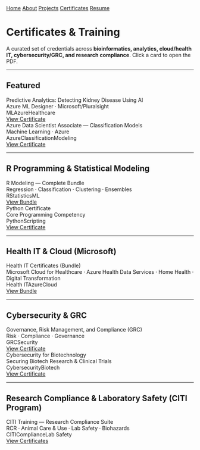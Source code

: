 <link rel="stylesheet" href="/assets/css/site.css">

<nav class="site-nav">
  <div class="wrap">
    <a href="/">Home</a>
    <a href="/about">About</a>
    <a href="/projects">Projects</a>
    <a href="/certificates">Certificates</a>
    <a href="/assets/Resume_Dhruti_Brahmbhatt.pdf">Resume</a>
  </div>
</nav>

<div class="page">

# Certificates & Training

A curated set of credentials across **bioinformatics, analytics, cloud/health IT, cybersecurity/GRC, and research compliance**. Click a card to open the PDF.

---

## Featured

<div class="grid">
  <div class="card">
    <div class="title">Predictive Analytics: Detecting Kidney Disease Using AI</div>
    <div class="meta">Azure ML Designer · Microsoft/Pluralsight</div>
    <div class="tags">
      <span class="tag">ML</span><span class="tag">Azure</span><span class="tag">Healthcare</span>
    </div>
    <a class="btn-primary" href="/assets/docs/Predictive_Analytics_Detecting_Kidney_Disease_Using_AI_(1).pdf">View Certificate</a>
  </div>

  <div class="card">
    <div class="title">Azure Data Scientist Associate — Classification Models</div>
    <div class="meta">Machine Learning · Azure</div>
    <div class="tags">
      <span class="tag">Azure</span><span class="tag">Classification</span><span class="tag">Modeling</span>
    </div>
    <a class="btn-primary" href="/assets/docs/Azure%20Data%20Scientist%20Associate_%20Machine%20Learning%20Classification%20Models.pdf">View Certificate</a>
  </div>
</div>

---

## R Programming & Statistical Modeling

<div class="grid">
  <div class="card">
    <div class="title">R Modeling — Complete Bundle</div>
    <div class="meta">Regression · Classification · Clustering · Ensembles</div>
    <div class="tags">
      <span class="tag">R</span><span class="tag">Statistics</span><span class="tag">ML</span>
    </div>
    <a class="btn-primary" href="/assets/docs/All_R_Courses_pdf.pdf">View Bundle</a>
  </div>

  <div class="card">
    <div class="title">Python Certificate</div>
    <div class="meta">Core Programming Competency</div>
    <div class="tags">
      <span class="tag">Python</span><span class="tag">Scripting</span>
    </div>
    <a class="btn-primary" href="/assets/docs/Python_Certificate.pdf">View Certificate</a>
  </div>
</div>

---

## Health IT & Cloud (Microsoft)

<div class="grid">
  <div class="card">
    <div class="title">Health IT Certificates (Bundle)</div>
    <div class="meta">Microsoft Cloud for Healthcare · Azure Health Data Services · Home Health · Digital Transformation</div>
    <div class="tags">
      <span class="tag">Health IT</span><span class="tag">Azure</span><span class="tag">Cloud</span>
    </div>
    <a class="btn-primary" href="/assets/docs/Health_IT_Certificates.pdf">View Bundle</a>
  </div>
</div>

---

## Cybersecurity & GRC

<div class="grid">
  <div class="card">
    <div class="title">Governance, Risk Management, and Compliance (GRC)</div>
    <div class="meta">Risk · Compliance · Governance</div>
    <div class="tags">
      <span class="tag">GRC</span><span class="tag">Security</span>
    </div>
    <a class="btn-primary" href="/assets/docs/Governance,%20Risk%20Management,%20and%20Compliance.pdf">View Certificate</a>
  </div>

  <div class="card">
    <div class="title">Cybersecurity for Biotechnology</div>
    <div class="meta">Securing Biotech Research & Clinical Trials</div>
    <div class="tags">
      <span class="tag">Cybersecurity</span><span class="tag">Biotech</span>
    </div>
    <a class="btn-primary" href="/assets/docs/Cybersecurity%20for%20Biotechnology_%20Securing%20Biotech%20Research%20and%20Clinical%20Trials.pdf">View Certificate</a>
  </div>
</div>

---

## Research Compliance & Laboratory Safety (CITI Program)

<div class="grid">
  <div class="card">
    <div class="title">CITI Training — Research Compliance Suite</div>
    <div class="meta">RCR · Animal Care & Use · Lab Safety · Biohazards</div>
    <div class="tags">
      <span class="tag">CITI</span><span class="tag">Compliance</span><span class="tag">Lab Safety</span>
    </div>
    <a class="btn-primary" href="/assets/docs/citi_training_certificates.pdf">View Certificates</a>
  </div>
</div>

</div>

